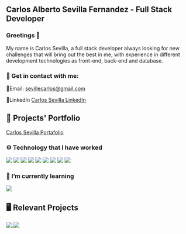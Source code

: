 ## Carlos Alberto Sevilla Fernandez - Full Stack Developer
### Greetings  🤝

My name is Carlos Sevilla, a full stack developer always looking for new challenges that will bring out the best in me, with experience in different development technologies as front-end, back-end and database.

### 📇 Get in contact with me: 

📧Email: sevillecarlos@gmail.com

🔗LinkedIn [Carlos Sevilla LinkedIn](https://www.linkedin.com/in/carlos-alberto-sevilla/)
## :briefcase: Projects' Portfolio

[Carlos Sevilla Portafolio](https://carlos-sevilla.netlify.app/)

### ⚙️ Technology that I have worked

![](https://img.shields.io/badge/Front--End-HTML-yellow)
![](https://img.shields.io/badge/Front--End-CSS-yellow)
![](https://img.shields.io/badge/Front--End-JavaScript-yellow)
![](https://img.shields.io/badge/Front--End-TypeScript-yellow)
![](https://img.shields.io/badge/Front--End-Vue-yellow)
![](https://img.shields.io/badge/Back--End-ReactAndRedux-yellow)
![](https://img.shields.io/badge/Back--End-Ruby-orange)
![](https://img.shields.io/badge/Back--End-RubyOnRails-orange)
![](https://img.shields.io/badge/Back--End-NodeJS-orange)
### 📖 I’m currently learning 

![](https://img.shields.io/badge/Back--End-DJango-orange)

## 🖥️ Relevant Projects
<a href="https://github.com/Jarfsoft/github-readme-stats">
  <img align="center" src="https://github-readme-stats.vercel.app/api/pin/?username=Jarfsoft&repo=Article-page" />
</a>
<a href="https://github.com/Jarfsoft/github-readme-stats">
  <img align="center" src="https://github-readme-stats.vercel.app/api/pin/?username=Jarfsoft&repo=find-page" />
</a>
